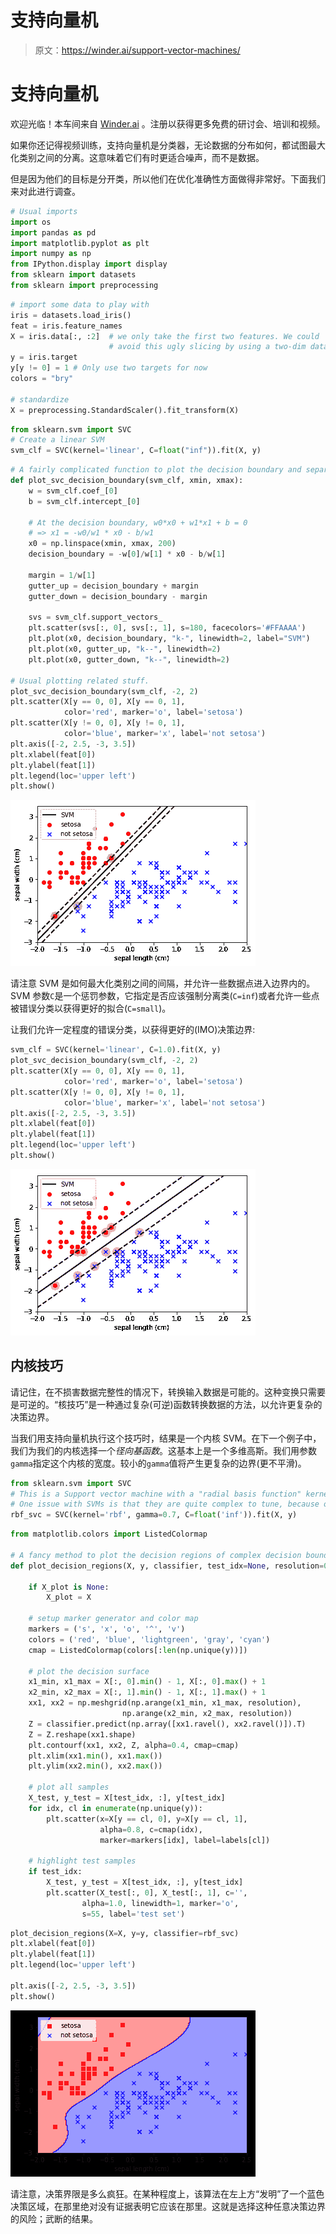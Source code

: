 # 支持向量机

> 原文：<https://winder.ai/support-vector-machines/>

# 支持向量机

欢迎光临！本车间来自 [Winder.ai](https://Winder.ai/?utm_source=winderresearch&utm_medium=notebook&utm_campaign=workshop&utm_term=individual) 。注册以获得更多免费的研讨会、培训和视频。

如果你还记得视频训练，支持向量机是分类器，无论数据的分布如何，都试图最大化类别之间的分离。这意味着它们有时更适合噪声，而不是数据。

但是因为他们的目标是分开类，所以他们在优化准确性方面做得非常好。下面我们来对此进行调查。

```py
# Usual imports
import os
import pandas as pd
import matplotlib.pyplot as plt
import numpy as np
from IPython.display import display
from sklearn import datasets
from sklearn import preprocessing 
```

```py
# import some data to play with
iris = datasets.load_iris()
feat = iris.feature_names
X = iris.data[:, :2]  # we only take the first two features. We could
                      # avoid this ugly slicing by using a two-dim dataset
y = iris.target
y[y != 0] = 1 # Only use two targets for now
colors = "bry"

# standardize
X = preprocessing.StandardScaler().fit_transform(X) 
```

```py
from sklearn.svm import SVC
# Create a linear SVM
svm_clf = SVC(kernel='linear', C=float("inf")).fit(X, y) 
```

```py
# A fairly complicated function to plot the decision boundary and separation found by a liner SVM.
def plot_svc_decision_boundary(svm_clf, xmin, xmax):
    w = svm_clf.coef_[0]
    b = svm_clf.intercept_[0]

    # At the decision boundary, w0*x0 + w1*x1 + b = 0
    # => x1 = -w0/w1 * x0 - b/w1
    x0 = np.linspace(xmin, xmax, 200)
    decision_boundary = -w[0]/w[1] * x0 - b/w[1]

    margin = 1/w[1]
    gutter_up = decision_boundary + margin
    gutter_down = decision_boundary - margin

    svs = svm_clf.support_vectors_
    plt.scatter(svs[:, 0], svs[:, 1], s=180, facecolors='#FFAAAA')
    plt.plot(x0, decision_boundary, "k-", linewidth=2, label="SVM")
    plt.plot(x0, gutter_up, "k--", linewidth=2)
    plt.plot(x0, gutter_down, "k--", linewidth=2)

# Usual plotting related stuff.
plot_svc_decision_boundary(svm_clf, -2, 2)
plt.scatter(X[y == 0, 0], X[y == 0, 1],
            color='red', marker='o', label='setosa')
plt.scatter(X[y != 0, 0], X[y != 0, 1],
            color='blue', marker='x', label='not setosa')
plt.axis([-2, 2.5, -3, 3.5])
plt.xlabel(feat[0])
plt.ylabel(feat[1])
plt.legend(loc='upper left')
plt.show() 
```

![png](img/5e8da0769245676287994b7ec61e1fec.png)

请注意 SVM 是如何最大化类别之间的间隔，并允许一些数据点进入边界内的。SVM 参数`C`是一个惩罚参数，它指定是否应该强制分离类(`C=inf`)或者允许一些点被错误分类以获得更好的拟合(`C=small`)。

让我们允许一定程度的错误分类，以获得更好的(IMO)决策边界:

```py
svm_clf = SVC(kernel='linear', C=1.0).fit(X, y)
plot_svc_decision_boundary(svm_clf, -2, 2)
plt.scatter(X[y == 0, 0], X[y == 0, 1],
            color='red', marker='o', label='setosa')
plt.scatter(X[y != 0, 0], X[y != 0, 1],
            color='blue', marker='x', label='not setosa')
plt.axis([-2, 2.5, -3, 3.5])
plt.xlabel(feat[0])
plt.ylabel(feat[1])
plt.legend(loc='upper left')
plt.show() 
```

![png](img/d4dc7c28d971643bc0a314bb13535ff4.png)

## 内核技巧

请记住，在不损害数据完整性的情况下，转换输入数据是可能的。这种变换只需要是可逆的。“核技巧”是一种通过复杂(可逆)函数转换数据的方法，以允许更复杂的决策边界。

当我们用支持向量机执行这个技巧时，结果是一个内核 SVM。在下一个例子中，我们为我们的内核选择一个*径向基函数*。这基本上是一个多维高斯。我们用参数`gamma`指定这个内核的宽度。较小的`gamma`值将产生更复杂的边界(更不平滑)。

```py
from sklearn.svm import SVC
# This is a Support vector machine with a "radial basis function" kernel.
# One issue with SVMs is that they are quite complex to tune, because of all the different parameters.
rbf_svc = SVC(kernel='rbf', gamma=0.7, C=float('inf')).fit(X, y) 
```

```py
from matplotlib.colors import ListedColormap

# A fancy method to plot the decision regions of complex decision boundaries
def plot_decision_regions(X, y, classifier, test_idx=None, resolution=0.02, labels=['setosa', 'not setosa'], X_plot=None):

    if X_plot is None:
        X_plot = X

    # setup marker generator and color map
    markers = ('s', 'x', 'o', '^', 'v')
    colors = ('red', 'blue', 'lightgreen', 'gray', 'cyan')
    cmap = ListedColormap(colors[:len(np.unique(y))])

    # plot the decision surface
    x1_min, x1_max = X[:, 0].min() - 1, X[:, 0].max() + 1
    x2_min, x2_max = X[:, 1].min() - 1, X[:, 1].max() + 1
    xx1, xx2 = np.meshgrid(np.arange(x1_min, x1_max, resolution),
                         np.arange(x2_min, x2_max, resolution))
    Z = classifier.predict(np.array([xx1.ravel(), xx2.ravel()]).T)
    Z = Z.reshape(xx1.shape)
    plt.contourf(xx1, xx2, Z, alpha=0.4, cmap=cmap)
    plt.xlim(xx1.min(), xx1.max())
    plt.ylim(xx2.min(), xx2.max())

    # plot all samples
    X_test, y_test = X[test_idx, :], y[test_idx]
    for idx, cl in enumerate(np.unique(y)):
        plt.scatter(x=X[y == cl, 0], y=X[y == cl, 1],
                    alpha=0.8, c=cmap(idx),
                    marker=markers[idx], label=labels[cl])

    # highlight test samples
    if test_idx:
        X_test, y_test = X[test_idx, :], y[test_idx]
        plt.scatter(X_test[:, 0], X_test[:, 1], c='',
                alpha=1.0, linewidth=1, marker='o',
                s=55, label='test set') 
```

```py
plot_decision_regions(X=X, y=y, classifier=rbf_svc)
plt.xlabel(feat[0])
plt.ylabel(feat[1])
plt.legend(loc='upper left')

plt.axis([-2, 2.5, -3, 3.5])
plt.show() 
```

![png](img/87d95fc77aa843250eade4d25af5c400.png)

请注意，决策界限是多么疯狂。在某种程度上，该算法在左上方“发明”了一个蓝色决策区域，在那里绝对没有证据表明它应该在那里。这就是选择这种任意决策边界的风险；武断的结果。